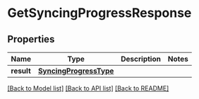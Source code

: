 # GetSyncingProgressResponse

## Properties
Name | Type | Description | Notes
------------ | ------------- | ------------- | -------------
**result** | [**SyncingProgressType**](SyncingProgressType.md) |  | 

[[Back to Model list]](../README.md#documentation-for-models) [[Back to API list]](../README.md#documentation-for-api-endpoints) [[Back to README]](../README.md)


